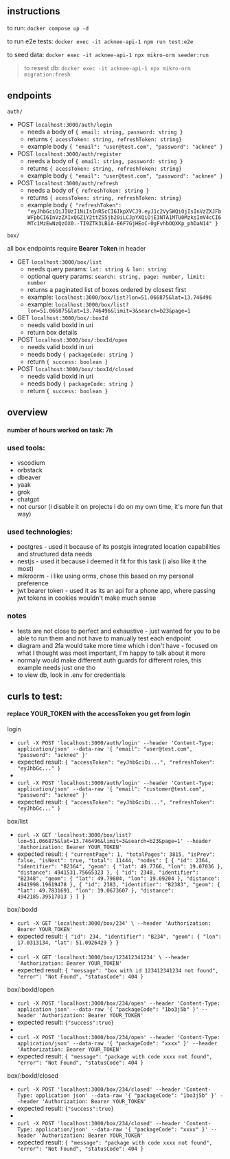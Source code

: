 ## instructions

to run: `docker compose up -d`

to run e2e tests: `docker exec -it acknee-api-1 npm run test:e2e`

to seed data: `docker exec -it acknee-api-1 npx mikro-orm seeder:run`

> to resest db: `docker exec -it acknee-api-1 npx mikro-orm migration:fresh`

## endpoints

`auth/`

- POST `localhost:3000/auth/login`
  - needs a body of `{ email: string, password: string }`
  - returns `{ acessToken: string, refreshToken: string}`
  - example body `{ "email": "user@test.com", "password": "acknee" }`
- POST `localhost:3000/auth/register`
  - needs a body of `{ email: string, password: string }`
  - returns `{ acessToken: string, refreshToken: string}`
  - example body `{ "email": "user@test.com", "password": "acknee" }`
- POST `localhost:3000/auth/refresh`
  - needs a body of `{ refreshToken: string }`
  - returns `{ acessToken: string, refreshToken: string}`
  - example body `{
  "refreshToken": "eyJhbGciOiJIUzI1NiIsInR5cCI6IkpXVCJ9.eyJ1c2VySWQiOjIsInVzZXJFbWFpbCI6InVzZXIxQGZ1Y2ttZS5jb20iLCJpYXQiOjE3NTA1MTU0MzksImV4cCI6MTc1MzEwNzQzOX0.-TI9ZTk3LBiA-E6F7GjHEoC-0gFvhbOQXKp_phDaN14"
}`

`box/`

all box endpoints require **Bearer Token** in header

- GET `localhost:3000/box/list`
  - needs query params: `lat: string & lon: string`
  - optional query params: `search: string, page: number, limit: number`
  - returns a paginated list of boxes ordered by closest first
  - example: `localhost:3000/box/list?lon=51.066875&lat=13.746496`
  - example: `localhost:3000/box/list?lon=51.066875&lat=13.746496&limit=3&search=b23&page=1`
- GET `localhost:3000/box/:boxId`
  - needs valid boxId in uri
  - return box details
- POST `localhost:3000/box/:boxId/open`
  - needs valid boxId in uri
  - needs body `{ packageCode: string }`
  - return `{ success: boolean }`
- POST `localhost:3000/box/:boxId/closed`
  - needs valid boxId in uri
  - needs body `{ packageCode: string }`
  - return `{ success: boolean }`

## overview

#### number of hours worked on task: 7h

### used tools:

- vscodium
- orbstack
- dbeaver
- yaak
- grok
- chatgpt
- not cursor (i disable it on projects i do on my own time, it's more fun that way)

### used technologies:

- postgres - used it because of its postgis integrated location capabilities and structured data needs
- nestjs - used it because i deemed it fit for this task (i also like it the most)
- mikroorm - i like using orms, chose this based on my personal preference
- jwt bearer token - used it as its an api for a phone app, where passing jwt tokens in cookies wouldn't make much sense

### notes

- tests are not close to perfect and exhaustive - just wanted for you to be able to run them and not have to manually test each endpoint
- diagram and 2fa would take more time which i don't have - focused on what I thought was most important, I'm happy to talk about it more
- normaly would make different auth guards for different roles, this example needs just one tho
- to view db, look in .env for credentials

## curls to test:

#### replace **YOUR_TOKEN** with the accessToken you get from login

login

- `curl -X POST 'localhost:3000/auth/login' --header 'Content-Type: application/json' --data-raw '{ "email": "user@test.com", "password": "acknee" }'`
- expected result: `{ "accessToken": "eyJhbGciOi...", "refreshToken": "eyJhbGc..." }`
-
- `curl -X POST 'localhost:3000/auth/login' --header 'Content-Type: application/json' --data-raw '{ "email": "customer@test.com", "password": "acknee" }'`
- expected result: `{ "accessToken": "eyJhbGciOi...", "refreshToken": "eyJhbGc..." }`

box/list

- `curl -X GET 'localhost:3000/box/list?lon=51.066875&lat=13.746496&limit=3&search=b23&page=1' --header 'Authorization: Bearer YOUR_TOKEN'`
- expected result: `{
  "currentPage": 1,
  "totalPages": 3815,
  "isPrev": false,
  "isNext": true,
  "total": 11444,
  "nodes": [
    {
      "id": 2364,
      "identifier": "B2364",
      "geom": {
        "lat": 49.7766,
        "lon": 19.07036
      },
      "distance": 4941531.75665323
    },
    {
      "id": 2348,
      "identifier": "B2348",
      "geom": {
        "lat": 49.79804,
        "lon": 19.09204
      },
      "distance": 4941998.19619478
    },
    {
      "id": 2383,
      "identifier": "B2383",
      "geom": {
        "lat": 49.7831691,
        "lon": 19.0673607
      },
      "distance": 4942185.39517013
    }
  ]
}`

box/:boxId

- `curl -X GET 'localhost:3000/box/234' \ --header 'Authorization: Bearer YOUR_TOKEN'`
- expected result: `{
  "id": 234,
  "identifier": "B234",
  "geom": {
    "lon": 17.0313134,
    "lat": 51.0926429
  }
}`
-
- `curl -X GET 'localhost:3000/box/123412341234' \ --header 'Authorization: Bearer YOUR_TOKEN'`
- expected result: `{
  "message": "box with id 123412341234 not found",
  "error": "Not Found",
  "statusCode": 404
}`

box/:boxId/open

- `curl -X POST 'localhost:3000/box/234/open' --header 'Content-Type: application json' --data-raw '{ "packageCode": "1bo3j5b" }' --header 'Authorization: Bearer YOUR_TOKEN'`
- expected result: `{"success":true}`
-
- `curl -X POST 'localhost:3000/box/234/open' --header 'Content-Type: application/json' --data-raw '{ "packageCode": "xxxx" }' --header 'Authorization: Bearer YOUR_TOKEN'`
- expected result: `{ "message": "package with code xxxx not found", "error": "Not Found", "statusCode": 404 }`

box/:boxId/closed

- `curl -X POST 'localhost:3000/box/234/closed' --header 'Content-Type: application json' --data-raw '{ "packageCode": "1bo3j5b" }' --header 'Authorization: Bearer YOUR_TOKEN'`
- expected result: `{"success":true}`
-
- `curl -X POST 'localhost:3000/box/234/closed' --header 'Content-Type: application/json' --data-raw '{ "packageCode": "xxxx" }' --header 'Authorization: Bearer YOUR_TOKEN'`
- expected result: `{ "message": "package with code xxxx not found", "error": "Not Found", "statusCode": 404 }`
